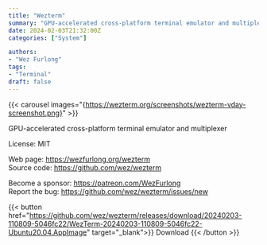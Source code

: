 ```yaml
---
title: "Wezterm"
summary: "GPU-accelerated cross-platform terminal emulator and multiplexer"
date: 2024-02-03T21:32:00Z
categories: ["System"]

authors:
- "Wez Furlong"
tags: 
- "Terminal"
draft: false
---
```


{{< carousel images="{https://wezterm.org/screenshots/wezterm-vday-screenshot.png}" >}}

GPU-accelerated cross-platform terminal emulator and multiplexer

License: MIT

Web page: <https://wezfurlong.org/wezterm>  
Source code: <https://github.com/wez/wezterm>

Become a sponsor: <https://patreon.com/WezFurlong>  
Report the bug: <https://github.com/wez/wezterm/issues/new>  

{{< button href="https://github.com/wez/wezterm/releases/download/20240203-110809-5046fc22/WezTerm-20240203-110809-5046fc22-Ubuntu20.04.AppImage" target="_blank">}}
Download
{{< /button >}}
